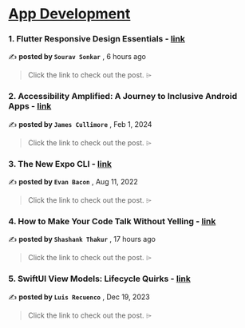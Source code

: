 
<h1><a href=https://medium.com/tag/mobile-app-development/recommended target="_blank" rel="noopener noreferrer">App Development</a></h1>
<h3>1. Flutter Responsive Design Essentials - <a href=https://medium.com/nonstopio/flutter-responsive-design-essentials-d93ae5f8a47d?source=tag_recommended_feed---------0-84----------mobile_app_development----------84ddebbc_cbc3_45b0_ab2d_bd7e0f66c799------- target="_blank" rel="noopener noreferrer">link</a></h3>

✍️ **posted by `Sourav Sonkar`** <date> , 6 hours ago</date>

<blockquote>Click the link to check out the post. ⌲</blockquote>

<h3>2. Accessibility Amplified: A Journey to Inclusive Android Apps - <a href=https://medium.com/gitconnected/accessibility-amplified-a-journey-to-inclusive-android-apps-120d86b56f56?source=tag_recommended_feed---------1-107----------mobile_app_development----------84ddebbc_cbc3_45b0_ab2d_bd7e0f66c799------- target="_blank" rel="noopener noreferrer">link</a></h3>

✍️ **posted by `James Cullimore`** <date> , Feb 1, 2024</date>

<blockquote>Click the link to check out the post. ⌲</blockquote>

<h3>3. The New Expo CLI - <a href=https://medium.com/the-exponent-log/the-new-expo-cli-f4250d8e3421?source=tag_recommended_feed---------2-85----------mobile_app_development----------84ddebbc_cbc3_45b0_ab2d_bd7e0f66c799------- target="_blank" rel="noopener noreferrer">link</a></h3>

✍️ **posted by `Evan Bacon`** <date> , Aug 11, 2022</date>

<blockquote>Click the link to check out the post. ⌲</blockquote>

<h3>4. How to Make Your Code Talk Without Yelling - <a href=https://medium.com/gitconnected/how-to-make-your-code-talk-without-yelling-884789141964?source=tag_recommended_feed---------3-84----------mobile_app_development----------84ddebbc_cbc3_45b0_ab2d_bd7e0f66c799------- target="_blank" rel="noopener noreferrer">link</a></h3>

✍️ **posted by `Shashank Thakur`** <date> , 17 hours ago</date>

<blockquote>Click the link to check out the post. ⌲</blockquote>

<h3>5. SwiftUI View Models: Lifecycle Quirks - <a href=https://medium.com/the-swift-cooperative/swiftui-view-models-lifecycle-quirks-8dd967e84e31?source=tag_recommended_feed---------4-107----------mobile_app_development----------84ddebbc_cbc3_45b0_ab2d_bd7e0f66c799------- target="_blank" rel="noopener noreferrer">link</a></h3>

✍️ **posted by `Luis Recuenco`** <date> , Dec 19, 2023</date>

<blockquote>Click the link to check out the post. ⌲</blockquote>


